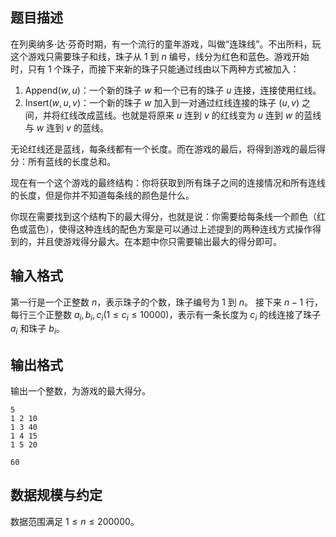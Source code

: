 ## 题目描述

在列奥纳多·达·芬奇时期，有一个流行的童年游戏，叫做“连珠线”。不出所料，玩这个游戏只需要珠子和线，珠子从 $1$ 到 $n$ 编号，线分为红色和蓝色。游戏开始时，只有 $1$ 个珠子，而接下来新的珠子只能通过线由以下两种方式被加入：

1. $\text{Append}(w,u)$：一个新的珠子 $w$ 和一个已有的珠子 $u$ 连接，连接使用红线。
2. $\text{Insert}(w,u,v)$：一个新的珠子 $w$ 加入到一对通过红线连接的珠子 $(u,v)$ 之间，并将红线改成蓝线。也就是将原来 $u$ 连到 $v$ 的红线变为 $u$ 连到 $w$ 的蓝线与 $w$ 连到 $v$ 的蓝线。

无论红线还是蓝线，每条线都有一个长度。而在游戏的最后，将得到游戏的最后得分：所有蓝线的长度总和。

现在有一个这个游戏的最终结构：你将获取到所有珠子之间的连接情况和所有连线的长度，但是你并不知道每条线的颜色是什么。

你现在需要找到这个结构下的最大得分，也就是说：你需要给每条线一个颜色（红色或蓝色），使得这种连线的配色方案是可以通过上述提到的两种连线方式操作得到的，并且使游戏得分最大。在本题中你只需要输出最大的得分即可。

## 输入格式

第一行是一个正整数 $n$，表示珠子的个数，珠子编号为 $1$ 到 $n$。
接下来 $n-1$ 行，每行三个正整数 $a_i,b_i,c_i(1\le c_i\le 10000)$，表示有一条长度为 $c_i$ 的线连接了珠子 $a_i$ 和珠子 $b_i$。

## 输出格式

输出一个整数，为游戏的最大得分。

```input1
5
1 2 10
1 3 40
1 4 15
1 5 20
```

```output1
60
```

## 数据规模与约定

数据范围满足 $1\le n\le 200000$。

